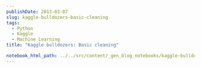 ```yaml
---
publishDate: 2013-03-07
slug: kaggle-bulldozers-basic-cleaning
tags:
  - Python
  - Kaggle
  - Machine Learning
title: "Kaggle bulldozers: Basic cleaning"

notebook_html_path: ../../src/content/_gen_blog_notebooks/kaggle-bulldozers-basic-cleaning.html
---
```

